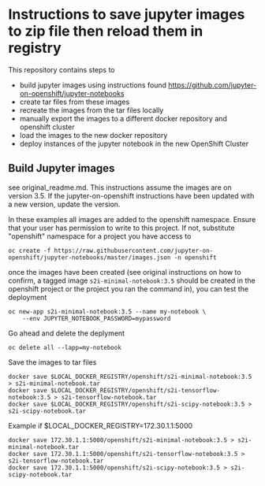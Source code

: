 Instructions to save jupyter images to zip file then reload them in registry
=============================================================================

This repository contains steps to 
* build jupyter images using instructions found https://github.com/jupyter-on-openshift/jupyter-notebooks
* create tar files from these images
* recreate the images from the tar files locally
* manually export the images to a different docker repository and openshift cluster
* load the images to the new docker repository
* deploy instances of the jupyter notebook in the new OpenShift Cluster


Build Jupyter images
-----------------------------
see original_readme.md. This instructions assume the images are on version 3.5. If the jupyter-on-openshift instructions have been updated with a new version, update the version.

In these examples all images are added to the openshift namespace. Ensure that your user has permission to write to this project. If not, substitute "openshift" namespace for a project you have access to

```
oc create -f https://raw.githubusercontent.com/jupyter-on-openshift/jupyter-notebooks/master/images.json -n openshift
```

once the images have been created (see original instructions on how to confirm, a tagged image ``s2i-minimal-notebook:3.5`` should be created in the openshift project or the project you ran the command in), you can test the deployment

```
oc new-app s2i-minimal-notebook:3.5 --name my-notebook \
    --env JUPYTER_NOTEBOOK_PASSWORD=mypassword
```

Go ahead and delete the deplyment 

```
oc delete all --lapp=my-notebook

```

Save the images to tar files

```
docker save $LOCAL_DOCKER_REGISTRY/openshift/s2i-minimal-notebook:3.5 > s2i-minimal-notebook.tar
docker save $LOCAL_DOCKER_REGISTRY/openshift/s2i-tensorflow-notebook:3.5 > s2i-tensorflow-notebook.tar
docker save $LOCAL_DOCKER_REGISTRY/openshift/s2i-scipy-notebook:3.5 > s2i-scipy-notebook.tar
```

Example if $LOCAL_DOCKER_REGISTRY=172.30.1.1:5000

```
docker save 172.30.1.1:5000/openshift/s2i-minimal-notebook:3.5 > s2i-minimal-notebook.tar
docker save 172.30.1.1:5000/openshift/s2i-tensorflow-notebook:3.5 > s2i-tensorflow-notebook.tar
docker save 172.30.1.1:5000/openshift/s2i-scipy-notebook:3.5 > s2i-scipy-notebook.tar
```
